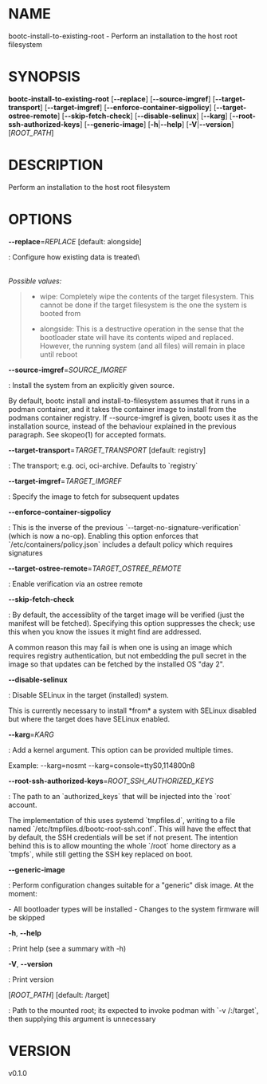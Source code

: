 # NAME

bootc-install-to-existing-root - Perform an installation to the host
root filesystem

# SYNOPSIS

**bootc-install-to-existing-root** \[**\--replace**\]
\[**\--source-imgref**\] \[**\--target-transport**\]
\[**\--target-imgref**\] \[**\--enforce-container-sigpolicy**\]
\[**\--target-ostree-remote**\] \[**\--skip-fetch-check**\]
\[**\--disable-selinux**\] \[**\--karg**\]
\[**\--root-ssh-authorized-keys**\] \[**\--generic-image**\]
\[**-h**\|**\--help**\] \[**-V**\|**\--version**\] \[*ROOT_PATH*\]

# DESCRIPTION

Perform an installation to the host root filesystem

# OPTIONS

**\--replace**=*REPLACE* \[default: alongside\]

:   Configure how existing data is treated\

\
*Possible values:*

> -   wipe: Completely wipe the contents of the target filesystem. This
>     cannot be done if the target filesystem is the one the system is
>     booted from
>
> -   alongside: This is a destructive operation in the sense that the
>     bootloader state will have its contents wiped and replaced.
>     However, the running system (and all files) will remain in place
>     until reboot

**\--source-imgref**=*SOURCE_IMGREF*

:   Install the system from an explicitly given source.

By default, bootc install and install-to-filesystem assumes that it runs
in a podman container, and it takes the container image to install from
the podmans container registry. If \--source-imgref is given, bootc uses
it as the installation source, instead of the behaviour explained in the
previous paragraph. See skopeo(1) for accepted formats.

**\--target-transport**=*TARGET_TRANSPORT* \[default: registry\]

:   The transport; e.g. oci, oci-archive. Defaults to \`registry\`

**\--target-imgref**=*TARGET_IMGREF*

:   Specify the image to fetch for subsequent updates

**\--enforce-container-sigpolicy**

:   This is the inverse of the previous
    \`\--target-no-signature-verification\` (which is now a no-op).
    Enabling this option enforces that \`/etc/containers/policy.json\`
    includes a default policy which requires signatures

**\--target-ostree-remote**=*TARGET_OSTREE_REMOTE*

:   Enable verification via an ostree remote

**\--skip-fetch-check**

:   By default, the accessiblity of the target image will be verified
    (just the manifest will be fetched). Specifying this option
    suppresses the check; use this when you know the issues it might
    find are addressed.

A common reason this may fail is when one is using an image which
requires registry authentication, but not embedding the pull secret in
the image so that updates can be fetched by the installed OS \"day 2\".

**\--disable-selinux**

:   Disable SELinux in the target (installed) system.

This is currently necessary to install \*from\* a system with SELinux
disabled but where the target does have SELinux enabled.

**\--karg**=*KARG*

:   Add a kernel argument. This option can be provided multiple times.

Example: \--karg=nosmt \--karg=console=ttyS0,114800n8

**\--root-ssh-authorized-keys**=*ROOT_SSH_AUTHORIZED_KEYS*

:   The path to an \`authorized_keys\` that will be injected into the
    \`root\` account.

The implementation of this uses systemd \`tmpfiles.d\`, writing to a
file named \`/etc/tmpfiles.d/bootc-root-ssh.conf\`. This will have the
effect that by default, the SSH credentials will be set if not present.
The intention behind this is to allow mounting the whole \`/root\` home
directory as a \`tmpfs\`, while still getting the SSH key replaced on
boot.

**\--generic-image**

:   Perform configuration changes suitable for a \"generic\" disk image.
    At the moment:

\- All bootloader types will be installed - Changes to the system
firmware will be skipped

**-h**, **\--help**

:   Print help (see a summary with -h)

**-V**, **\--version**

:   Print version

\[*ROOT_PATH*\] \[default: /target\]

:   Path to the mounted root; its expected to invoke podman with \`-v
    /:/target\`, then supplying this argument is unnecessary

# VERSION

v0.1.0
